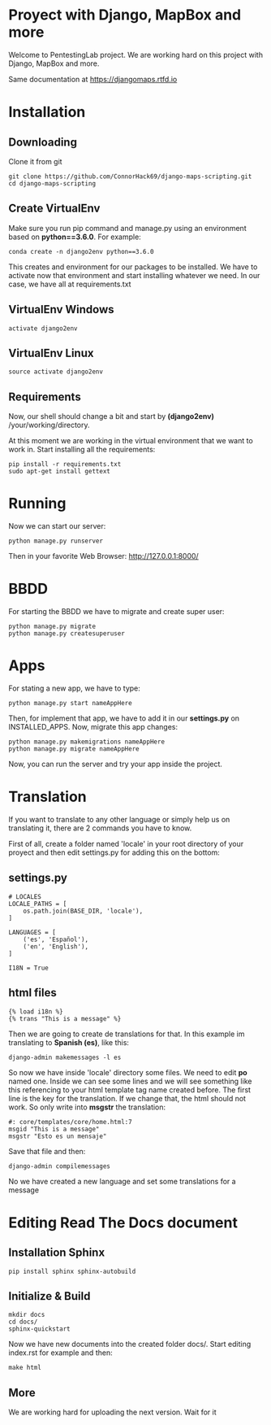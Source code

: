 
# Proyect with Django, MapBox and more

Welcome to PentestingLab project. We are working hard on this project with Django, MapBox and more.

Same documentation at https://djangomaps.rtfd.io

# Installation

## Downloading

Clone it from git

    git clone https://github.com/ConnorHack69/django-maps-scripting.git
    cd django-maps-scripting
    
## Create VirtualEnv

Make sure you run pip command and manage.py using an environment based on **python==3.6.0**. For example:

    conda create -n django2env python==3.6.0
    
This creates and environment for our packages to be installed. We have to activate now that environment and start installing whatever we need. In our case, we have all at requirements.txt

## VirtualEnv Windows

    activate django2env
    
## VirtualEnv Linux

    source activate django2env
    
## Requirements
    
Now, our shell should change a bit and start by **(django2env)** /your/working/directory.

At this moment we are working in the virtual environment that we want to work in. Start installing all the requirements:

    pip install -r requirements.txt
    sudo apt-get install gettext
    
# Running

Now we can start our server:

    python manage.py runserver
    
Then in your favorite Web Browser: http://127.0.0.1:8000/

# BBDD

For starting the BBDD we have to migrate and create super user:

    python manage.py migrate
    python manage.py createsuperuser
    
# Apps

For stating a new app, we have to type:

    python manage.py start nameAppHere

Then, for implement that app, we have to add it in our **settings.py** on INSTALLED_APPS. Now, migrate this app changes:

    python manage.py makemigrations nameAppHere
    python manage.py migrate nameAppHere
    
Now, you can run the server and try your app inside the project.
    
# Translation

If you want to translate to any other language or simply help us on translating it, there are 2 commands you have to know.

First of all, create a folder named 'locale' in your root directory of your proyect and then edit settings.py for adding this on the bottom:

## settings.py

    # LOCALES
    LOCALE_PATHS = [
        os.path.join(BASE_DIR, 'locale'),
    ]

    LANGUAGES = [
        ('es', 'Español'),
        ('en', 'English'),
    ]
    
    I18N = True
    
## html files

    {% load i18n %}
    {% trans "This is a message" %}
    
Then we are going to create de translations for that. In this example im translating to **Spanish (es)**, like this:

    django-admin makemessages -l es
    
So now we have inside 'locale' directory some files. We need to edit **po** named one.
Inside we can see some lines and we will see something like this referencing to your html template tag name created before.
The first line is the key for the translation. If we change that, the html should not work. So only write into **msgstr** the translation:

    #: core/templates/core/home.html:7
    msgid "This is a message"
    msgstr "Esto es un mensaje"
    
Save that file and then:

    django-admin compilemessages
    
No we have created a new language and set some translations for a message

# Editing Read The Docs document

## Installation Sphinx

    pip install sphinx sphinx-autobuild

## Initialize & Build

    mkdir docs
    cd docs/
    sphinx-quickstart

Now we have new documents into the created folder docs/. Start editing index.rst for example and then:

    make html

## More

We are working hard for uploading the next version. Wait for it
